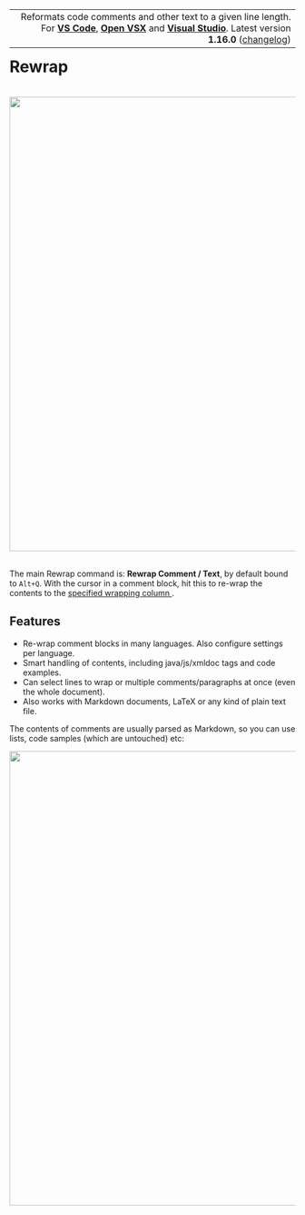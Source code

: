<table class="topright" align="right"><tr><td align="right">
Reformats code comments and other text to a given line length.<br/>
For <a href="https://marketplace.visualstudio.com/items?itemName=stkb.rewrap">
  <b>VS Code</b></a>,
<a href="https://open-vsx.org/extension/stkb/rewrap">
  <b>Open VSX</b></a>
and <a href="https://marketplace.visualstudio.com/items?itemName=stkb.Rewrap-18980">
  <b>Visual Studio</b></a>.
Latest version <b>1.16.0</b>
  (<a href="https://github.com/stkb/vscode-rewrap/releases">changelog</a>)
</td></tr></table>

# Rewrap

<br/>
<img src="https://stkb.github.io/Rewrap/images/example.svg" width="800px"/><br/><br/>

The main Rewrap command is: <sn>**Rewrap Comment / Text**</sn>, by default bound to `Alt+Q`. With
the cursor in a comment block, hit this to re-wrap the contents to the [specified wrapping
column ](https://stkb.github.io/Rewrap/configuration/#wrapping-column).

## Features

* Re-wrap comment blocks in many languages. Also configure settings per language.
* Smart handling of contents, including java/js/xmldoc tags and code examples.
* Can select lines to wrap or multiple comments/paragraphs at once (even the whole document).
* Also works with Markdown documents, LaTeX or any kind of plain text file.

The contents of comments are usually parsed as Markdown, so you can use lists, code
samples (which are untouched) etc:

<img src="https://stkb.github.io/Rewrap/images/example1.svg" width="800px"/>

<div style="display: none"><b><a href="https://stkb.github.io/Rewrap/">
See the docs site for more details and configuration info.</a></b></div>
